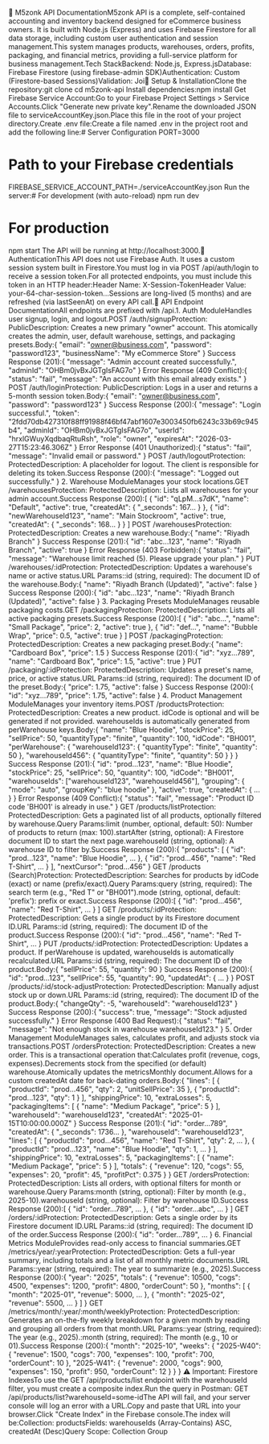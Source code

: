 🧩 M5zonk API DocumentationM5zonk API is a complete, self-contained accounting and inventory backend designed for eCommerce business owners. It is built with Node.js (Express) and uses Firebase Firestore for all data storage, including custom user authentication and session management.This system manages products, warehouses, orders, profits, packaging, and financial metrics, providing a full-service platform for business management.Tech StackBackend: Node.js, Express.jsDatabase: Firebase Firestore (using firebase-admin SDK)Authentication: Custom (Firestore-based Sessions)Validation: Joi🚀 Setup & InstallationClone the repository:git clone <your-repo-url>
cd m5zonk-api
Install dependencies:npm install
Get Firebase Service Account:Go to your Firebase Project Settings > Service Accounts.Click "Generate new private key".Rename the downloaded JSON file to serviceAccountKey.json.Place this file in the root of your project directory.Create .env file:Create a file named .env in the project root and add the following line:# Server Configuration
PORT=3000

# Path to your Firebase credentials
FIREBASE_SERVICE_ACCOUNT_PATH=./serviceAccountKey.json
Run the server:# For development (with auto-reload)
npm run dev

# For production
npm start
The API will be running at http://localhost:3000.🔑 AuthenticationThis API does not use Firebase Auth. It uses a custom session system built in Firestore.You must log in via POST /api/auth/login to receive a session token.For all protected endpoints, you must include this token in an HTTP header:Header Name: X-Session-TokenHeader Value: your-64-char-session-token...Sessions are long-lived (5 months) and are refreshed (via lastSeenAt) on every API call.📖 API Endpoint DocumentationAll endpoints are prefixed with /api.1. Auth ModuleHandles user signup, login, and logout.POST /auth/signupProtection: PublicDescription: Creates a new primary "owner" account. This atomically creates the admin, user, default warehouse, settings, and packaging presets.Body:{
  "email": "owner@business.com",
  "password": "password123",
  "businessName": "My eCommerce Store"
}
Success Response (201):{
  "message": "Admin account created successfully.",
  "adminId": "OHBm0jvBxJGTgIsFAG7o"
}
Error Response (409 Conflict):{
  "status": "fail",
  "message": "An account with this email already exists."
}
POST /auth/loginProtection: PublicDescription: Logs in a user and returns a 5-month session token.Body:{
  "email": "owner@business.com",
  "password": "password123"
}
Success Response (200):{
  "message": "Login successful.",
  "token": "2fdd70db427310f88ff91988f46bf47abf1607e3003450fb6243c33b69c945b4",
  "adminId": "OHBm0jvBxJGTgIsFAG7o",
  "userId": "hrxlGWuyXqdbaqRtuRsh",
  "role": "owner",
  "expiresAt": "2026-03-27T15:23:46.306Z"
}
Error Response (401 Unauthorized):{
  "status": "fail",
  "message": "Invalid email or password."
}
POST /auth/logoutProtection: ProtectedDescription: A placeholder for logout. The client is responsible for deleting its token.Success Response (200):{ "message": "Logged out successfully." }
2. Warehouse ModuleManages your stock locations.GET /warehousesProtection: ProtectedDescription: Lists all warehouses for your admin account.Success Response (200):[
  {
    "id": "qLpM...s7dK",
    "name": "Default",
    "active": true,
    "createdAt": { "_seconds": 167... }
  },
  {
    "id": "newWarehouseId123",
    "name": "Main Stockroom",
    "active": true,
    "createdAt": { "_seconds": 168... }
  }
]
POST /warehousesProtection: ProtectedDescription: Creates a new warehouse.Body:{
  "name": "Riyadh Branch"
}
Success Response (201):{
  "id": "abc...123",
  "name": "Riyadh Branch",
  "active": true
}
Error Response (403 Forbidden):{
  "status": "fail",
  "message": "Warehouse limit reached (5). Please upgrade your plan."
}
PUT /warehouses/:idProtection: ProtectedDescription: Updates a warehouse's name or active status.URL Params::id (string, required): The document ID of the warehouse.Body:{
  "name": "Riyadh Branch (Updated)",
  "active": false
}
Success Response (200):{
  "id": "abc...123",
  "name": "Riyadh Branch (Updated)",
  "active": false
}
3. Packaging Presets ModuleManages reusable packaging costs.GET /packagingProtection: ProtectedDescription: Lists all active packaging presets.Success Response (200):[
  {
    "id": "abc...",
    "name": "Small Package",
    "price": 2,
    "active": true
  },
  {
    "id": "def...",
    "name": "Bubble Wrap",
    "price": 0.5,
    "active": true
  }
]
POST /packagingProtection: ProtectedDescription: Creates a new packaging preset.Body:{
  "name": "Cardboard Box",
  "price": 1.5
}
Success Response (201):{
  "id": "xyz...789",
  "name": "Cardboard Box",
  "price": 1.5,
  "active": true
}
PUT /packaging/:idProtection: ProtectedDescription: Updates a preset's name, price, or active status.URL Params::id (string, required): The document ID of the preset.Body:{
  "price": 1.75,
  "active": false
}
Success Response (200):{
  "id": "xyz...789",
  "price": 1.75,
  "active": false
}
4. Product Management ModuleManages your inventory items.POST /productsProtection: ProtectedDescription: Creates a new product. idCode is optional and will be generated if not provided. warehouseIds is automatically generated from perWarehouse keys.Body:{
  "name": "Blue Hoodie",
  "stockPrice": 25,
  "sellPrice": 50,
  "quantityType": "finite",
  "quantity": 100,
  "idCode": "BH001",
  "perWarehouse": {
    "warehouseId123": { "quantityType": "finite", "quantity": 50 },
    "warehouseId456": { "quantityType": "finite", "quantity": 50 }
  }
}
Success Response (201):{
  "id": "prod...123",
  "name": "Blue Hoodie",
  "stockPrice": 25,
  "sellPrice": 50,
  "quantity": 100,
  "idCode": "BH001",
  "warehouseIds": ["warehouseId123", "warehouseId456"],
  "grouping": { "mode": "auto", "groupKey": "blue hoodie" },
  "active": true,
  "createdAt": { ... }
}
Error Response (409 Conflict):{
  "status": "fail",
  "message": "Product ID code 'BH001' is already in use."
}
GET /products/listProtection: ProtectedDescription: Gets a paginated list of all products, optionally filtered by warehouse.Query Params:limit (number, optional, default: 50): Number of products to return (max: 100).startAfter (string, optional): A Firestore document ID to start the next page.warehouseId (string, optional): A warehouse ID to filter by.Success Response (200):{
  "products": [
    { "id": "prod...123", "name": "Blue Hoodie", ... },
    { "id": "prod...456", "name": "Red T-Shirt", ... }
  ],
  "nextCursor": "prod...456"
}
GET /products (Search)Protection: ProtectedDescription: Searches for products by idCode (exact) or name (prefix/exact).Query Params:query (string, required): The search term (e.g., "Red T" or "BH001").mode (string, optional, default: 'prefix'): prefix or exact.Success Response (200):[
  { "id": "prod...456", "name": "Red T-Shirt", ... }
]
GET /products/:idProtection: ProtectedDescription: Gets a single product by its Firestore document ID.URL Params::id (string, required): The document ID of the product.Success Response (200):{ "id": "prod...456", "name": "Red T-Shirt", ... }
PUT /products/:idProtection: ProtectedDescription: Updates a product. If perWarehouse is updated, warehouseIds is automatically recalculated.URL Params::id (string, required): The document ID of the product.Body:{
  "sellPrice": 55,
  "quantity": 90
}
Success Response (200):{
  "id": "prod...123",
  "sellPrice": 55,
  "quantity": 90,
  "updatedAt": { ... }
}
POST /products/:id/stock-adjustProtection: ProtectedDescription: Manually adjust stock up or down.URL Params::id (string, required): The document ID of the product.Body:{
  "changeQty": -5,
  "warehouseId": "warehouseId123"
}
Success Response (200):{
  "success": true,
  "message": "Stock adjusted successfully."
}
Error Response (400 Bad Request):{
  "status": "fail",
  "message": "Not enough stock in warehouse warehouseId123."
}
5. Order Management ModuleManages sales, calculates profit, and adjusts stock via transactions.POST /ordersProtection: ProtectedDescription: Creates a new order. This is a transactional operation that:Calculates profit (revenue, cogs, expenses).Decrements stock from the specified (or default) warehouse.Atomically updates the metricsMonthly document.Allows for a custom createdAt date for back-dating orders.Body:{
  "lines": [
    {
      "productId": "prod...456",
      "qty": 2,
      "unitSellPrice": 35
    },
    {
      "productId": "prod...123",
      "qty": 1
    }
  ],
  "shippingPrice": 10,
  "extraLosses": 5,
  "packagingItems": [
    { "name": "Medium Package", "price": 5 }
  ],
  "warehouseId": "warehouseId123",
  "createdAt": "2025-01-15T10:00:00.000Z"
}
Success Response (201):{
  "id": "order...789",
  "createdAt": { "_seconds": 1736... },
  "warehouseId": "warehouseId123",
  "lines": [
    { "productId": "prod...456", "name": "Red T-Shirt", "qty": 2, ... },
    { "productId": "prod...123", "name": "Blue Hoodie", "qty": 1, ... }
  ],
  "shippingPrice": 10,
  "extraLosses": 5,
  "packagingItems": [ { "name": "Medium Package", "price": 5 } ],
  "totals": {
    "revenue": 120,
    "cogs": 55,
    "expenses": 20,
    "profit": 45,
    "profitPct": 0.375
  }
}
GET /ordersProtection: ProtectedDescription: Lists all orders, with optional filters for month or warehouse.Query Params:month (string, optional): Filter by month (e.g., 2025-10).warehouseId (string, optional): Filter by warehouse ID.Success Response (200):[
  { "id": "order...789", ... },
  { "id": "order...abc", ... }
]
GET /orders/:idProtection: ProtectedDescription: Gets a single order by its Firestore document ID.URL Params::id (string, required): The document ID of the order.Success Response (200):{ "id": "order...789", ... }
6. Financial Metrics ModuleProvides read-only access to financial summaries.GET /metrics/year/:yearProtection: ProtectedDescription: Gets a full-year summary, including totals and a list of all monthly metric documents.URL Params::year (string, required): The year to summarize (e.g., 2025).Success Response (200):{
  "year": "2025",
  "totals": {
    "revenue": 10500,
    "cogs": 4500,
    "expenses": 1200,
    "profit": 4800,
    "orderCount": 50
  },
  "months": [
    {
      "month": "2025-01",
      "revenue": 5000, ...
    },
    {
      "month": "2025-02",
      "revenue": 5500, ...
    }
  ]
}
GET /metrics/month/:year/:month/weeklyProtection: ProtectedDescription: Generates an on-the-fly weekly breakdown for a given month by reading and grouping all orders from that month.URL Params::year (string, required): The year (e.g., 2025).:month (string, required): The month (e.g., 10 or 01).Success Response (200):{
  "month": "2025-10",
  "weeks": {
    "2025-W40": {
      "revenue": 1500, "cogs": 700, "expenses": 100, "profit": 700, "orderCount": 10
    },
    "2025-W41": {
      "revenue": 2000, "cogs": 900, "expenses": 150, "profit": 950, "orderCount": 12
    }
  }
}
⚠️ Important: Firestore IndexesTo use the GET /api/products/list endpoint with the warehouseId filter, you must create a composite index.Run the query in Postman: GET /api/products/list?warehouseId=some-idThe API will fail, and your server console will log an error with a URL.Copy and paste that URL into your browser.Click "Create Index" in the Firebase console.The index will be:Collection: productsFields: warehouseIds (Array-Contains) ASC, createdAt (Desc)Query Scope: Collection Group